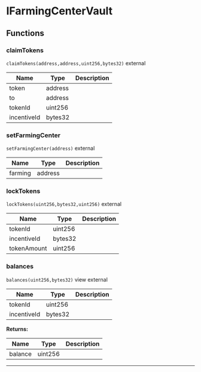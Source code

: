 

# IFarmingCenterVault







## Functions
### claimTokens


`claimTokens(address,address,uint256,bytes32)`  external





| Name | Type | Description |
| ---- | ---- | ----------- |
| token | address |  |
| to | address |  |
| tokenId | uint256 |  |
| incentiveId | bytes32 |  |


### setFarmingCenter


`setFarmingCenter(address)`  external





| Name | Type | Description |
| ---- | ---- | ----------- |
| farming | address |  |


### lockTokens


`lockTokens(uint256,bytes32,uint256)`  external





| Name | Type | Description |
| ---- | ---- | ----------- |
| tokenId | uint256 |  |
| incentiveId | bytes32 |  |
| tokenAmount | uint256 |  |


### balances


`balances(uint256,bytes32)` view external





| Name | Type | Description |
| ---- | ---- | ----------- |
| tokenId | uint256 |  |
| incentiveId | bytes32 |  |

**Returns:**

| Name | Type | Description |
| ---- | ---- | ----------- |
| balance | uint256 |  |



---


